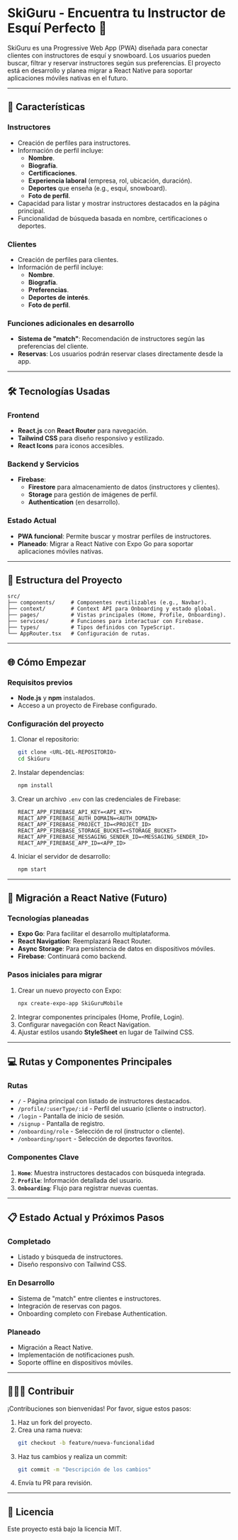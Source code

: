# SkiGuru - Encuentra tu Instructor de Esquí Perfecto 🎿

SkiGuru es una Progressive Web App (PWA) diseñada para conectar clientes con instructores de esquí y snowboard. Los usuarios pueden buscar, filtrar y reservar instructores según sus preferencias. El proyecto está en desarrollo y planea migrar a React Native para soportar aplicaciones móviles nativas en el futuro.

---

## 🚀 Características

### Instructores

-   Creación de perfiles para instructores.
-   Información de perfil incluye:
    -   **Nombre**.
    -   **Biografía**.
    -   **Certificaciones**.
    -   **Experiencia laboral** (empresa, rol, ubicación, duración).
    -   **Deportes** que enseña (e.g., esquí, snowboard).
    -   **Foto de perfil**.
-   Capacidad para listar y mostrar instructores destacados en la página principal.
-   Funcionalidad de búsqueda basada en nombre, certificaciones o deportes.

### Clientes

-   Creación de perfiles para clientes.
-   Información de perfil incluye:
    -   **Nombre**.
    -   **Biografía**.
    -   **Preferencias**.
    -   **Deportes de interés**.
    -   **Foto de perfil**.

### Funciones adicionales en desarrollo

-   **Sistema de "match"**: Recomendación de instructores según las preferencias del cliente.
-   **Reservas**: Los usuarios podrán reservar clases directamente desde la app.

---

## 🛠️ Tecnologías Usadas

### Frontend

-   **React.js** con **React Router** para navegación.
-   **Tailwind CSS** para diseño responsivo y estilizado.
-   **React Icons** para iconos accesibles.

### Backend y Servicios

-   **Firebase**:
    -   **Firestore** para almacenamiento de datos (instructores y clientes).
    -   **Storage** para gestión de imágenes de perfil.
    -   **Authentication** (en desarrollo).

### Estado Actual

-   **PWA funcional**: Permite buscar y mostrar perfiles de instructores.
-   **Planeado**: Migrar a React Native con Expo Go para soportar aplicaciones móviles nativas.

---

## 📂 Estructura del Proyecto

```
src/
├── components/     # Componentes reutilizables (e.g., Navbar).
├── context/        # Context API para Onboarding y estado global.
├── pages/          # Vistas principales (Home, Profile, Onboarding).
├── services/       # Funciones para interactuar con Firebase.
├── types/          # Tipos definidos con TypeScript.
└── AppRouter.tsx   # Configuración de rutas.
```

---

## 🌐 Cómo Empezar

### Requisitos previos

-   **Node.js** y **npm** instalados.
-   Acceso a un proyecto de Firebase configurado.

### Configuración del proyecto

1. Clonar el repositorio:

    ```bash
    git clone <URL-DEL-REPOSITORIO>
    cd SkiGuru
    ```

2. Instalar dependencias:

    ```bash
    npm install
    ```

3. Crear un archivo `.env` con las credenciales de Firebase:

    ```env
    REACT_APP_FIREBASE_API_KEY=<API_KEY>
    REACT_APP_FIREBASE_AUTH_DOMAIN=<AUTH_DOMAIN>
    REACT_APP_FIREBASE_PROJECT_ID=<PROJECT_ID>
    REACT_APP_FIREBASE_STORAGE_BUCKET=<STORAGE_BUCKET>
    REACT_APP_FIREBASE_MESSAGING_SENDER_ID=<MESSAGING_SENDER_ID>
    REACT_APP_FIREBASE_APP_ID=<APP_ID>
    ```

4. Iniciar el servidor de desarrollo:
    ```bash
    npm start
    ```

---

## 📱 Migración a React Native (Futuro)

### Tecnologías planeadas

-   **Expo Go**: Para facilitar el desarrollo multiplataforma.
-   **React Navigation**: Reemplazará React Router.
-   **Async Storage**: Para persistencia de datos en dispositivos móviles.
-   **Firebase**: Continuará como backend.

### Pasos iniciales para migrar

1. Crear un nuevo proyecto con Expo:
    ```bash
    npx create-expo-app SkiGuruMobile
    ```
2. Integrar componentes principales (Home, Profile, Login).
3. Configurar navegación con React Navigation.
4. Ajustar estilos usando **StyleSheet** en lugar de Tailwind CSS.

---

## 💻 Rutas y Componentes Principales

### **Rutas**

-   `/` - Página principal con listado de instructores destacados.
-   `/profile/:userType/:id` - Perfil del usuario (cliente o instructor).
-   `/login` - Pantalla de inicio de sesión.
-   `/signup` - Pantalla de registro.
-   `/onboarding/role` - Selección de rol (instructor o cliente).
-   `/onboarding/sport` - Selección de deportes favoritos.

### **Componentes Clave**

1. **`Home`**: Muestra instructores destacados con búsqueda integrada.
2. **`Profile`**: Información detallada del usuario.
3. **`Onboarding`**: Flujo para registrar nuevas cuentas.

---

## 📋 Estado Actual y Próximos Pasos

### Completado

-   Listado y búsqueda de instructores.
-   Diseño responsivo con Tailwind CSS.

### En Desarrollo

-   Sistema de "match" entre clientes e instructores.
-   Integración de reservas con pagos.
-   Onboarding completo con Firebase Authentication.

### Planeado

-   Migración a React Native.
-   Implementación de notificaciones push.
-   Soporte offline en dispositivos móviles.

---

## 🧑‍🤝‍🧑 Contribuir

¡Contribuciones son bienvenidas! Por favor, sigue estos pasos:

1. Haz un fork del proyecto.
2. Crea una rama nueva:
    ```bash
    git checkout -b feature/nueva-funcionalidad
    ```
3. Haz tus cambios y realiza un commit:
    ```bash
    git commit -m "Descripción de los cambios"
    ```
4. Envía tu PR para revisión.

---

## 📄 Licencia

Este proyecto está bajo la licencia MIT.
